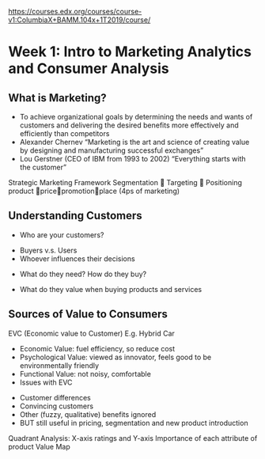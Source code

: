 https://courses.edx.org/courses/course-v1:ColumbiaX+BAMM.104x+1T2019/course/

# Week 1: Intro to Marketing Analytics and Consumer Analysis

## What is Marketing?
- To achieve organizational goals by determining the needs and wants of customers and delivering the desired benefits more effectively and efficiently than competitors
- Alexander Chernev “Marketing is the art and science of creating value by designing and manufacturing successful exchanges”
- Lou Gerstner (CEO of IBM from 1993 to 2002) “Everything starts with the customer”

Strategic Marketing Framework
Segmentation  Targeting  Positioning
product pricepromotionplace (4ps of marketing)

## Understanding Customers
- Who are your customers?
* Buyers v.s. Users
* Whoever influences their decisions
- What do they need? How do they buy?
* What do they value when buying products and services

## Sources of Value to Consumers
EVC (Economic value to Customer)
E.g. Hybrid Car
- Economic Value: fuel efficiency, so reduce cost
- Psychological Value: viewed as innovator, feels good to be environmentally friendly
- Functional Value: not noisy, comfortable
- Issues with EVC
* Customer differences
* Convincing customers
* Other (fuzzy, qualitative) benefits ignored
* BUT still useful in pricing, segmentation and new product introduction

Quadrant Analysis: X-axis ratings and Y-axis Importance of each attribute of product
Value Map
 






